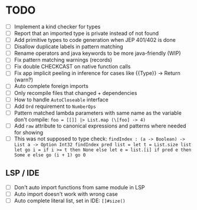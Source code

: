 # TODO

- [ ] Implement a kind checker for types
- [ ] Report that an imported type is private instead of not found
- [ ] Add primitive types to code generation when JEP 401/402 is done
- [ ] Disallow duplicate labels in pattern matching
- [ ] Rename operators and java keywords to be more java-friendly (WIP)
- [ ] Fix pattern matching warnings (records)
- [ ] Fix double CHECKCAST on native function calls
- [ ] Fix app implicit peeling in inference for cases like {{Type}} -> Return (warn?)
- [ ] Auto complete foreign imports
- [ ] Only recompile files that changed + dependencies
- [ ] How to handle `AutoCloseable` interface
- [ ] Add `Ord` requirement to `NumberOps`
- [ ] Pattern matched lambda parameters with same name as the variable don't compile: `foo = [[]] |> List.map (\[foo] -> 4)`
- [ ] Add `raw` attribute to canonical expressions and patterns where needed for showing
- [ ] This was not supposed to type check:
      ```
      findIndex : (a -> Boolean) -> List a -> Option Int32
      findIndex pred list =
        let t = List.size list
        let go i =
          if i >= t then None
          else
           let e = list.[i]
           if pred e then Some e else go (i + 1)
        go 0
      ```

## LSP / IDE

- [ ] Don't auto import functions from same module in LSP
- [ ] Auto import doesn't work with wrong case
- [ ] Auto complete literal list, set in IDE: `[]#size()`